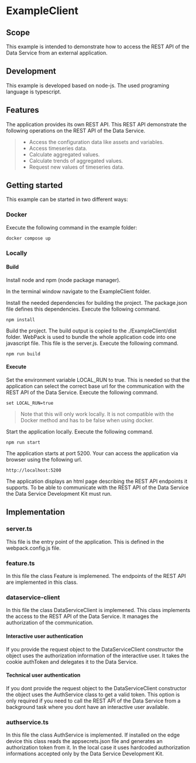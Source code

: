 # ExampleClient

## Scope
This example is intended to demonstrate how to access the REST API of the Data Service
from an external application.

## Development
This example is developed based on node-js. The used programing language is typescript.

## Features
The application provides its own REST API. This REST API demonstrate the following operations
on the REST API of the Data Service.
>- Access the configuration data like assets and variables.
>- Access timeseries data.
>- Calculate aggregated values.
>- Calculate trends of aggregated values.
>- Request new values of timeseries data.

## Getting started
This example can be started in two different ways:

### Docker
Execute the following command in the example folder:
```
docker compose up
```

### Locally

#### Build
Install node and npm (node package manager).

In the terminal window navigate to the ExampleClient folder.

Install the needed dependencies for building the project. The package.json file defines this dependencies. Execute the following command.
```
npm install
```

Build the project. The build output is copied to the ./ExampleClient/dist folder. WebPack is used to bundle the whole application code into one javascript file. This file is the server.js.
Execute the following command.
```
npm run build
```

#### Execute

Set the environment variable LOCAL_RUN to true. This is needed so that the application can select the
correct base url for the communication with the REST API of the Data Service.
Execute the following command.
```
set LOCAL_RUN=true
```
> Note that this will only work locally. It is not compatible with the Docker method and has to be false when using docker.

Start the application locally.
Execute the following command.
```
npm run start
```

The application starts at port 5200. Your can access the application via browser using the following url.
```
http://localhost:5200
```

The application displays an html page describing the REST API endpoints it supports. To be able to communicate with the REST API of the Data Service the Data Service Development Kit must run.

## Implementation

### server.ts
This file is the entry point of the application. This is defined in the webpack.config.js file.

### feature.ts
In this file the class Feature is implemened. The endpoints of the REST API are implemented in this class.

### dataservice-client
In this file the class DataServiceClient is implemened. This class implements the access to the REST API of
the Data Service. It manages the authorization of the communication.

#### Interactive user authentication
If you provide the request object to the DataServiceClient constructor the object uses the authorization information of the interactive user. It takes the cookie authToken and delegates it to the Data Service.

#### Technical user authentication
If you dont provide the request object to the DataServiceClient constructor the object uses the AuthService class to get a valid token. This option is only required if you need to call the REST API of the Data Service from a background task where you dont have an interactive user available.

### authservice.ts
In this file the class AuthService is implemented. If installed on the edge device this class reads the appsecrets.json file and generates an authorization token from it. In the local case it uses hardcoded authorization informations accepted only by the Data Service Development Kit.
 
